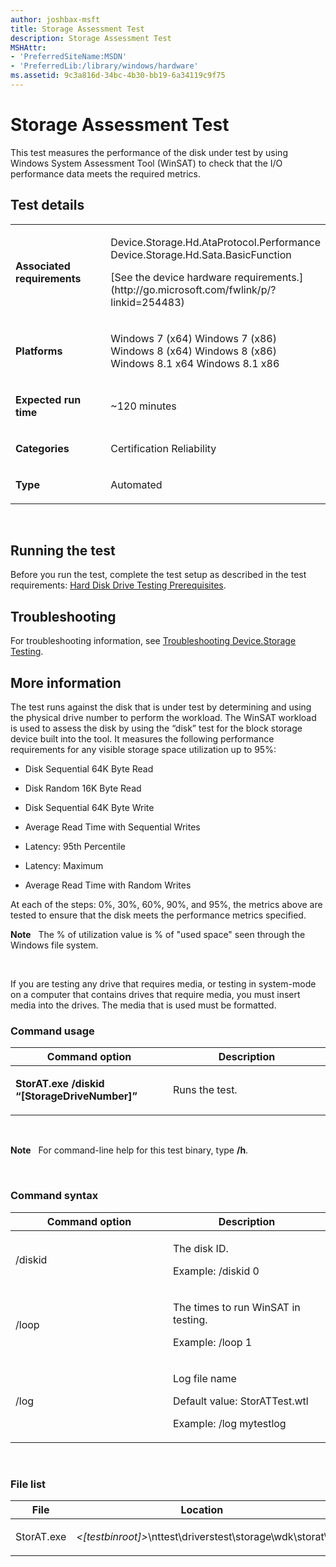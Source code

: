 ```yaml
---
author: joshbax-msft
title: Storage Assessment Test
description: Storage Assessment Test
MSHAttr:
- 'PreferredSiteName:MSDN'
- 'PreferredLib:/library/windows/hardware'
ms.assetid: 9c3a816d-34bc-4b30-bb19-6a34119c9f75
---
```


# Storage Assessment Test


This test measures the performance of the disk under test by using Windows System Assessment Tool (WinSAT) to check that the I/O performance data meets the required metrics.

## Test details


<table>
<colgroup>
<col width="50%" />
<col width="50%" />
</colgroup>
<tbody>
<tr class="odd">
<td><p><strong>Associated requirements</strong></p></td>
<td><p>Device.Storage.Hd.AtaProtocol.Performance Device.Storage.Hd.Sata.BasicFunction</p>
<p>[See the device hardware requirements.](http://go.microsoft.com/fwlink/p/?linkid=254483)</p></td>
</tr>
<tr class="even">
<td><p><strong>Platforms</strong></p></td>
<td><p>Windows 7 (x64) Windows 7 (x86) Windows 8 (x64) Windows 8 (x86) Windows 8.1 x64 Windows 8.1 x86</p></td>
</tr>
<tr class="odd">
<td><p><strong>Expected run time</strong></p></td>
<td><p>~120 minutes</p></td>
</tr>
<tr class="even">
<td><p><strong>Categories</strong></p></td>
<td><p>Certification Reliability</p></td>
</tr>
<tr class="odd">
<td><p><strong>Type</strong></p></td>
<td><p>Automated</p></td>
</tr>
</tbody>
</table>

 

## Running the test


Before you run the test, complete the test setup as described in the test requirements: [Hard Disk Drive Testing Prerequisites](hard-disk-drive-testing-prerequisites.md).

## Troubleshooting


For troubleshooting information, see [Troubleshooting Device.Storage Testing](troubleshooting-devicestorage-testing.md).

## More information


The test runs against the disk that is under test by determining and using the physical drive number to perform the workload. The WinSAT workload is used to assess the disk by using the “disk” test for the block storage device built into the tool. It measures the following performance requirements for any visible storage space utilization up to 95%:

-   Disk Sequential 64K Byte Read

-   Disk Random 16K Byte Read

-   Disk Sequential 64K Byte Write

-   Average Read Time with Sequential Writes

-   Latency: 95th Percentile

-   Latency: Maximum

-   Average Read Time with Random Writes

At each of the steps: 0%, 30%, 60%, 90%, and 95%, the metrics above are tested to ensure that the disk meets the performance metrics specified.

**Note**  
The % of utilization value is % of "used space" seen through the Windows file system.

 

If you are testing any drive that requires media, or testing in system-mode on a computer that contains drives that require media, you must insert media into the drives. The media that is used must be formatted.

### Command usage

<table>
<colgroup>
<col width="50%" />
<col width="50%" />
</colgroup>
<thead>
<tr class="header">
<th>Command option</th>
<th>Description</th>
</tr>
</thead>
<tbody>
<tr class="odd">
<td><p><strong>StorAT.exe /diskid “[StorageDriveNumber]”</strong></p></td>
<td><p>Runs the test.</p></td>
</tr>
</tbody>
</table>

 

**Note**  
For command-line help for this test binary, type **/h**.

 

### Command syntax

<table>
<colgroup>
<col width="50%" />
<col width="50%" />
</colgroup>
<thead>
<tr class="header">
<th>Command option</th>
<th>Description</th>
</tr>
</thead>
<tbody>
<tr class="odd">
<td><p>/diskid</p></td>
<td><p>The disk ID.</p>
<p>Example: /diskid 0</p></td>
</tr>
<tr class="even">
<td><p>/loop</p></td>
<td><p>The times to run WinSAT in testing.</p>
<p>Example: /loop 1</p></td>
</tr>
<tr class="odd">
<td><p>/log</p></td>
<td><p>Log file name</p>
<p>Default value: StorATTest.wtl</p>
<p>Example: /log mytestlog</p></td>
</tr>
</tbody>
</table>

 

### File list

<table>
<colgroup>
<col width="50%" />
<col width="50%" />
</colgroup>
<thead>
<tr class="header">
<th>File</th>
<th>Location</th>
</tr>
</thead>
<tbody>
<tr class="odd">
<td><p>StorAT.exe</p></td>
<td><p><em>&lt;[testbinroot]&gt;</em>\nttest\driverstest\storage\wdk\storat\</p></td>
</tr>
</tbody>
</table>

 

 

 






